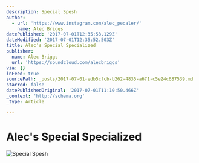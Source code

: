 ```yaml
---
description: Special Spesh
author:
  - url: 'https://www.instagram.com/alec_pedaler/'
    name: Alec Briggs
datePublished: '2017-07-01T12:35:53.129Z'
dateModified: '2017-07-01T12:35:52.503Z'
title: Alec’s Special Specialized
publisher:
  name: Alec Briggs
  url: 'https://soundcloud.com/alecbriggs'
via: {}
inFeed: true
sourcePath: _posts/2017-07-01-edb5cfcb-b262-4835-a671-c5e24c687539.md
starred: false
datePublishedOriginal: '2017-07-01T11:10:50.466Z'
_context: 'http://schema.org'
_type: Article

---
```

# Alec's Special Specialized
![Special Spesh](https://the-grid-user-content.s3-us-west-2.amazonaws.com/6c12bc2a-2166-4538-b107-bbc3ea3268e7.jpg)